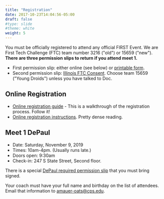 ```yaml
---
title: "Registration"
date: 2017-10-23T14:04:56-05:00
draft: false
#type: slide
#theme: white
weight: 5
---
```


You must be officially registered to attend any official FIRST
Event. We are First Tech Challenge (FTC) team number 3216 ("old") or
15659 ("new"). **There are three permission slips to return if you
attend meet 1.**

* First permission slip: either online (see below) or [printable form](https://www.firstinspires.org/sites/default/files/uploads/resource_library/first-youth-team-member-paperwork-2016-2017.pdf). 
* Second permission slip: [Illinois FTC
  Consent](http://registration.firstillinoisrobotics.org/Consent.aspx?ConsentID=0&TeamID=0). Choose
  team 15659 ("Young Droids") unless you have talked to Doc.

## Online Registration

* [Online registration guide](https://www.firstinspires.org/sites/default/files/uploads/resource_library/youth-registration-guide-v3.pdf) - This is a walkthrough of the registration process. Follow it!
* [Online registration instructions](https://www.firstinspires.org/resource-library/youth-team-member-consent-and-release-form). Pretty dense reading.

## Meet 1 DePaul

* Date: Saturday, November 9, 2019
* Times: 10am-4pm. (Usually runs late.)
* Doors open: 9:30am
* Check-in: 247 S State Street, Second floor.

There is a special [DePaul required permission
slip](skystone-1/DePaul_Release.pdf) that you must bring signed.

Your coach must have your full name and birthday on the list of
attendees. Email that information to
[amauer-oats@cps.edu](mailto:amauer-oats@cps.edu). 

